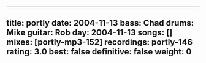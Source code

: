 
---
title: portly
date: 2004-11-13
bass:	Chad
drums:	Mike
guitar:	Rob
day: 2004-11-13
songs: []
mixes: [portly-mp3-152]
recordings: portly-146
rating: 3.0
best: false
definitive: false
weight: 0
---
